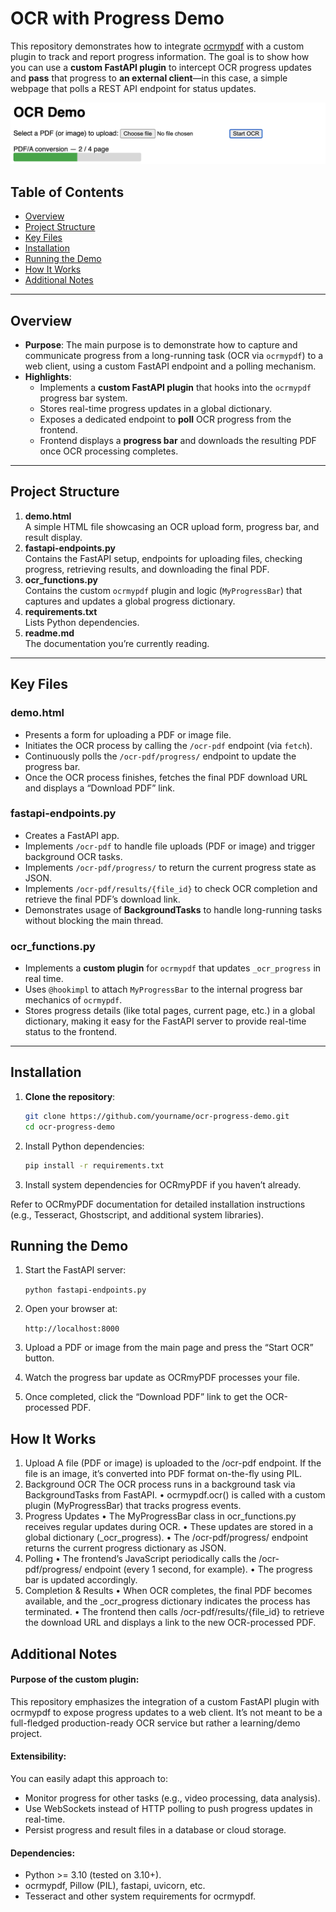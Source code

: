 # OCR with Progress Demo

This repository demonstrates how to integrate [ocrmypdf](https://github.com/ocrmypdf/OCRmyPDF) with a custom plugin to track and report progress information. The goal is to show how you can use a **custom FastAPI plugin** to intercept OCR progress updates and **pass** that progress to **an external client**—in this case, a simple webpage that polls a REST API endpoint for status updates.

![Demo Screenshot](src/demo.png)

## Table of Contents
- [Overview](#overview)
- [Project Structure](#project-structure)
- [Key Files](#key-files)
- [Installation](#installation)
- [Running the Demo](#running-the-demo)
- [How It Works](#how-it-works)
- [Additional Notes](#additional-notes)

---

## Overview

- **Purpose**: The main purpose is to demonstrate how to capture and communicate progress from a long-running task (OCR via `ocrmypdf`) to a web client, using a custom FastAPI endpoint and a polling mechanism.
- **Highlights**:
  - Implements a **custom FastAPI plugin** that hooks into the `ocrmypdf` progress bar system.
  - Stores real-time progress updates in a global dictionary.
  - Exposes a dedicated endpoint to **poll** OCR progress from the frontend.
  - Frontend displays a **progress bar** and downloads the resulting PDF once OCR processing completes.

---

## Project Structure

1. **demo.html**  
   A simple HTML file showcasing an OCR upload form, progress bar, and result display.  
2. **fastapi-endpoints.py**  
   Contains the FastAPI setup, endpoints for uploading files, checking progress, retrieving results, and downloading the final PDF.  
3. **ocr_functions.py**  
   Contains the custom `ocrmypdf` plugin and logic (`MyProgressBar`) that captures and updates a global progress dictionary.
4. **requirements.txt**  
   Lists Python dependencies.
5. **readme.md**  
   The documentation you’re currently reading.

---

## Key Files

### demo.html

- Presents a form for uploading a PDF or image file.
- Initiates the OCR process by calling the `/ocr-pdf` endpoint (via `fetch`).
- Continuously polls the `/ocr-pdf/progress/` endpoint to update the progress bar.
- Once the OCR process finishes, fetches the final PDF download URL and displays a “Download PDF” link.

### fastapi-endpoints.py

- Creates a FastAPI app.
- Implements `/ocr-pdf` to handle file uploads (PDF or image) and trigger background OCR tasks.
- Implements `/ocr-pdf/progress/` to return the current progress state as JSON.
- Implements `/ocr-pdf/results/{file_id}` to check OCR completion and retrieve the final PDF’s download link.
- Demonstrates usage of **BackgroundTasks** to handle long-running tasks without blocking the main thread.

### ocr_functions.py

- Implements a **custom plugin** for `ocrmypdf` that updates `_ocr_progress` in real time.
- Uses `@hookimpl` to attach `MyProgressBar` to the internal progress bar mechanics of `ocrmypdf`.
- Stores progress details (like total pages, current page, etc.) in a global dictionary, making it easy for the FastAPI server to provide real-time status to the frontend.

---

## Installation

1. **Clone the repository**:
   ```bash
   git clone https://github.com/yourname/ocr-progress-demo.git
   cd ocr-progress-demo
   ```

2.	Install Python dependencies:

    ```bash
    pip install -r requirements.txt
    ```

3.	Install system dependencies for OCRmyPDF if you haven’t already.

Refer to OCRmyPDF documentation for detailed installation instructions (e.g., Tesseract, Ghostscript, and additional system libraries).

## Running the Demo

1.	Start the FastAPI server:

    ```python fastapi-endpoints.py```


2.	Open your browser at:

    ```http://localhost:8000```


3.	Upload a PDF or image from the main page and press the “Start OCR” button.
4.	Watch the progress bar update as OCRmyPDF processes your file.
5.	Once completed, click the “Download PDF” link to get the OCR-processed PDF.

## How It Works

1.	Upload
A file (PDF or image) is uploaded to the /ocr-pdf endpoint. If the file is an image, it’s converted into PDF format on-the-fly using PIL.
2.	Background OCR
The OCR process runs in a background task via BackgroundTasks from FastAPI.
	•	ocrmypdf.ocr() is called with a custom plugin (MyProgressBar) that tracks progress events.
3.	Progress Updates
	•	The MyProgressBar class in ocr_functions.py receives regular updates during OCR.
	•	These updates are stored in a global dictionary (_ocr_progress).
	•	The /ocr-pdf/progress/ endpoint returns the current progress dictionary as JSON.
4.	Polling
	•	The frontend’s JavaScript periodically calls the /ocr-pdf/progress/ endpoint (every 1 second, for example).
	•	The progress bar is updated accordingly.
5.	Completion & Results
	•	When OCR completes, the final PDF becomes available, and the _ocr_progress dictionary indicates the process has terminated.
	•	The frontend then calls /ocr-pdf/results/{file_id} to retrieve the download URL and displays a link to the new OCR-processed PDF.

## Additional Notes

#### Purpose of the custom plugin:

This repository emphasizes the integration of a custom FastAPI plugin with ocrmypdf to expose progress updates to a web client. It’s not meant to be a full-fledged production-ready OCR service but rather a learning/demo project.

#### Extensibility:

You can easily adapt this approach to:

-  Monitor progress for other tasks (e.g., video processing, data analysis).
- Use WebSockets instead of HTTP polling to push progress updates in real-time.
- Persist progress and result files in a database or cloud storage.
 
#### Dependencies:

- Python >= 3.10 (tested on 3.10+).
- ocrmypdf, Pillow (PIL), fastapi, uvicorn, etc.
- Tesseract and other system requirements for ocrmypdf.


